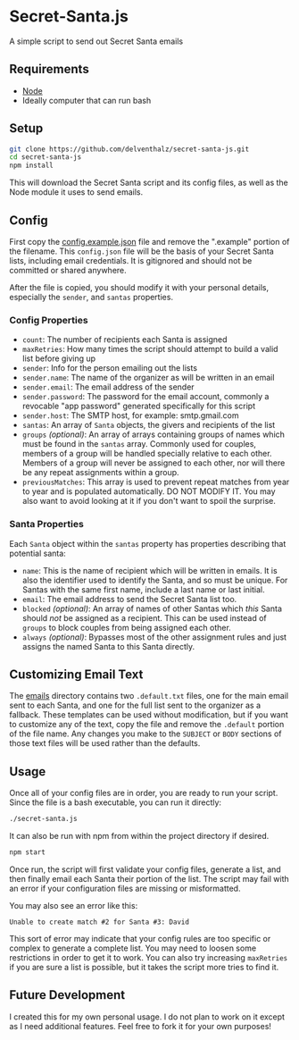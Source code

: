 # Secret-Santa.js

A simple script to send out Secret Santa emails

## Requirements

- [Node](https://nodejs.org/)
- Ideally computer that can run bash

## Setup

```bash
git clone https://github.com/delventhalz/secret-santa-js.git
cd secret-santa-js
npm install
```

This will download the Secret Santa script and its config files, as well as the
Node module it uses to send emails.

## Config

First copy the [config.example.json](./config.example.json) file and remove the
".example" portion of the filename. This `config.json` file will be the basis
of your Secret Santa lists, including email credentials. It is gitignored and
should not be committed or shared anywhere.

After the file is copied, you should modify it with your personal details,
especially the `sender`, and `santas` properties.

### Config Properties

- `count`: The number of recipients each Santa is assigned
- `maxRetries`: How many times the script should attempt to build a valid list
  before giving up
- `sender`: Info for the person emailing out the lists
- `sender.name`: The name of the organizer as will be written in an email
- `sender.email`: The email address of the sender
- `sender.password`: The password for the email account, commonly a revocable
  "app password" generated specifically for this script
- `sender.host`: The SMTP host, for example: smtp.gmail.com
- `santas`: An array of `Santa` objects, the givers and recipients of the list
- `groups` _(optional)_: An array of arrays containing groups of names which
  must be found in the `santas` array. Commonly used for couples, members of a
  group will be handled specially relative to each other. Members of a group
  will never be assigned to each other, nor will there be any repeat
  assignments within a group.
- `previousMatches`: This array is used to prevent repeat matches from year to
  year and is populated automatically. DO NOT MODIFY IT. You may also want to
  avoid looking at it if you don't want to spoil the surprise.

### Santa Properties

Each `Santa` object within the `santas` property has properties describing that
potential santa:

- `name`: This is the name of recipient which will be written in emails. It is
  also the identifier used to identify the Santa, and so must be unique. For
  Santas with the same first name, include a last name or last initial.
- `email`: The email address to send the Secret Santa list too.
- `blocked` _(optional)_: An array of names of other Santas which _this_ Santa
  should _not_ be assigned as a recipient. This can be used instead of `groups`
  to block couples from being assigned each other.
- `always` _(optional)_: Bypasses most of the other assignment rules and just
  assigns the named Santa to this Santa directly.

## Customizing Email Text

The [emails](./emails) directory contains two `.default.txt` files, one for the
main email sent to each Santa, and one for the full list sent to the organizer
as a fallback. These templates can be used without modification, but if you want
to customize any of the text, copy the file and remove the `.default` portion of
the file name. Any changes you make to the `SUBJECT` or `BODY` sections of those
text files will be used rather than the defaults.

## Usage

Once all of your config files are in order, you are ready to run your script.
Since the file is a bash executable, you can run it directly:

```bash
./secret-santa.js
```

It can also be run with npm from within the project directory if desired.

```bash
npm start
```

Once run, the script will first validate your config files, generate a list,
and then finally email each Santa their portion of the list. The script may fail
with an error if your configuration files are missing or misformatted.

You may also see an error like this:

```
Unable to create match #2 for Santa #3: David
```

This sort of error may indicate that your config rules are too specific or
complex to generate a complete list. You may need to loosen some restrictions
in order to get it to work. You can also try increasing `maxRetries` if you are
sure a list is possible, but it takes the script more tries to find it.

## Future Development

I created this for my own personal usage. I do not plan to work on it except as
I need additional features. Feel free to fork it for your own purposes!
